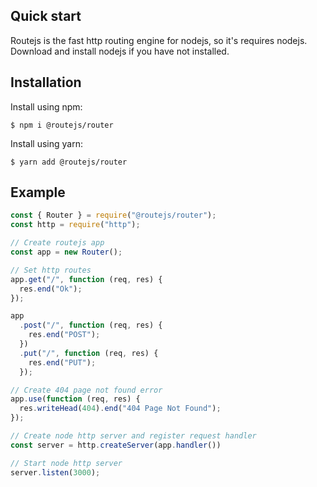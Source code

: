 ## Quick start

Routejs is the fast http routing engine for nodejs, so it's requires nodejs.
Download and install nodejs if you have not installed.

## Installation

Install using npm:

```console
$ npm i @routejs/router
```

Install using yarn:

```console
$ yarn add @routejs/router
```

## Example

```js
const { Router } = require("@routejs/router");
const http = require("http");

// Create routejs app
const app = new Router();

// Set http routes
app.get("/", function (req, res) {
  res.end("Ok");
});

app
  .post("/", function (req, res) {
    res.end("POST");
  })
  .put("/", function (req, res) {
    res.end("PUT");
  });

// Create 404 page not found error
app.use(function (req, res) {
  res.writeHead(404).end("404 Page Not Found");
});

// Create node http server and register request handler
const server = http.createServer(app.handler())

// Start node http server
server.listen(3000);
```
